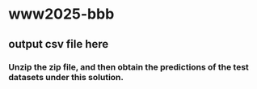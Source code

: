 # www2025-bbb
## output csv file here
### Unzip the zip file, and then obtain the predictions of the test datasets under this solution.